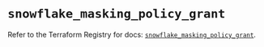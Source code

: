 # `snowflake_masking_policy_grant`

Refer to the Terraform Registry for docs: [`snowflake_masking_policy_grant`](https://registry.terraform.io/providers/snowflake-labs/snowflake/0.92.0/docs/resources/masking_policy_grant).
